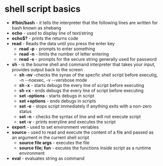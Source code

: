 # shell script basics
* **#!bin/bash** - it tells the interpreter that the following lines are written for bash known as shebang
* **echo** - used to display line of text/string
* **echo$?** - prints the returns code 
* **read** - Reads the data until you press the enter key
    * **read -p** - prompts to enter something 
    * **read -n** - limits the number of letter entering
    * **read -s** - prompts for the secure string generally used for password
* **sh** - is the bourne shell and command interpreter that takes your input, provides output back to the screen
    * **sh -nv** -checks the synax of the specfic shell script before executig, -n --noexec, -v --versbose mode 
    * **sh -x** - starts debugs the every line of script before executing 
    * **sh +x** - ends debugs the every line of script before executing 
    * **set -options** - starts debugs in script
    * **set +options** - ends debugs in scripts
    * **set -e** - stops script immediately if anything exits with a non-zero status
    * **set -n** - checks the syntax of line and will not execute script 
    * **set -v** - prints everyline and executes the script
* **export** - used to set environment veriables 
* **source** - used to read and execute the content of a file and passed as an argument in the current shell script
    * **source file args** - executes the file
    * **source file; fun** - excutes the functions inside script as a runtime environment
* **eval** - evaluates string as command 

    
    
    
